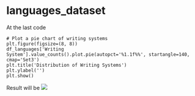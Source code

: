 # languages_dataset

At the last code
```
# Plot a pie chart of writing systems
plt.figure(figsize=(8, 8))
df_languages['Writing System'].value_counts().plot.pie(autopct='%1.1f%%', startangle=140, cmap='Set3')
plt.title('Distribution of Writing Systems')
plt.ylabel('')
plt.show()
```

Result will be
<img src="/images/">
